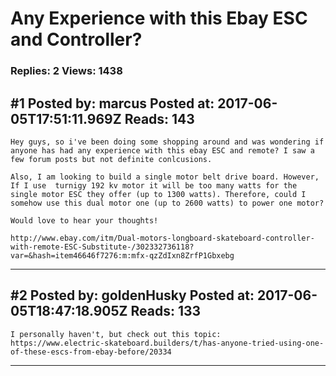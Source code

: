 # Any Experience with this Ebay ESC and Controller?

### Replies: 2 Views: 1438

## \#1 Posted by: marcus Posted at: 2017-06-05T17:51:11.969Z Reads: 143

```
Hey guys, so i've been doing some shopping around and was wondering if anyone has had any experience with this ebay ESC and remote? I saw a few forum posts but not definite conlcusions. 

Also, I am looking to build a single motor belt drive board. However, If I use  turnigy 192 kv motor it will be too many watts for the single motor ESC they offer (up to 1300 watts). Therefore, could I somehow use this dual motor one (up to 2600 watts) to power one motor?

Would love to hear your thoughts!

http://www.ebay.com/itm/Dual-motors-longboard-skateboard-controller-with-remote-ESC-Substitute-/302332736118?var=&hash=item46646f7276:m:mfx-qzZdIxn8ZrfP1Gbxebg
```

---
## \#2 Posted by: goldenHusky Posted at: 2017-06-05T18:47:18.905Z Reads: 133

```
I personally haven't, but check out this topic: 
https://www.electric-skateboard.builders/t/has-anyone-tried-using-one-of-these-escs-from-ebay-before/20334
```

---
